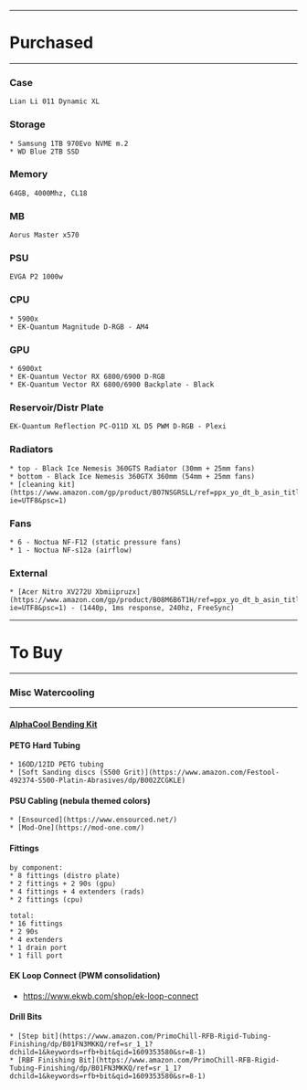 ----
# Purchased
----

### Case
	Lian Li 011 Dynamic XL
	
### Storage
	* Samsung 1TB 970Evo NVME m.2
	* WD Blue 2TB SSD
	
### Memory
	64GB, 4000Mhz, CL18

### MB
	Aorus Master x570
	
### PSU
	EVGA P2 1000w
	
### CPU
	* 5900x
	* EK-Quantum Magnitude D-RGB - AM4
	
### GPU
	* 6900xt
	* EK-Quantum Vector RX 6800/6900 D-RGB
	* EK-Quantum Vector RX 6800/6900 Backplate - Black
	
### Reservoir/Distr Plate
	EK-Quantum Reflection PC-O11D XL D5 PWM D-RGB - Plexi
	
### Radiators
	* top - Black Ice Nemesis 360GTS Radiator (30mm + 25mm fans)	
	* bottom - Black Ice Nemesis 360GTX 360mm (54mm + 25mm fans)
	* [cleaning kit](https://www.amazon.com/gp/product/B07NSGRSLL/ref=ppx_yo_dt_b_asin_title_o01_s00?ie=UTF8&psc=1)

### Fans
	* 6 - Noctua NF-F12 (static pressure fans)
	* 1 - Noctua NF-s12a (airflow)

### External
	* [Acer Nitro XV272U Xbmiipruzx](https://www.amazon.com/gp/product/B08M6B6T1H/ref=ppx_yo_dt_b_asin_title_o02_s00?ie=UTF8&psc=1) - (1440p, 1ms response, 240hz, FreeSync)
	



----
# To Buy
----

### Misc Watercooling
----

#### [AlphaCool Bending Kit](https://www.aquatuning.us/water-cooling/tools/acrylic-tube-tools/21984/alphacool-eiskoffer-professional-bending-measuring-kit)

#### PETG Hard Tubing
	* 16OD/12ID PETG tubing
	* [Soft Sanding discs (S500 Grit)](https://www.amazon.com/Festool-492374-S500-Platin-Abrasives/dp/B002ZCGKLE)

#### PSU Cabling (nebula themed colors)

	* [Ensourced](https://www.ensourced.net/)
	* [Mod-One](https://mod-one.com/)

#### Fittings
	by component:
	* 8 fittings (distro plate)
	* 2 fittings + 2 90s (gpu)
	* 4 fittings + 4 extenders (rads)
	* 2 fittings (cpu)
	
	total: 
	* 16 fittings
	* 2 90s
	* 4 extenders
	* 1 drain port
	* 1 fill port

#### EK Loop Connect (PWM consolidation)
* https://www.ekwb.com/shop/ek-loop-connect

#### Drill Bits
	* [Step bit](https://www.amazon.com/PrimoChill-RFB-Rigid-Tubing-Finishing/dp/B01FN3MKKQ/ref=sr_1_1?dchild=1&keywords=rfb+bit&qid=1609353580&sr=8-1)
	* [RBF Finishing Bit](https://www.amazon.com/PrimoChill-RFB-Rigid-Tubing-Finishing/dp/B01FN3MKKQ/ref=sr_1_1?dchild=1&keywords=rfb+bit&qid=1609353580&sr=8-1)

	
	
